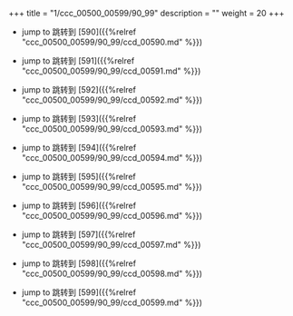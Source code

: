+++
title = "1/ccc_00500_00599/90_99"
description = ""
weight = 20
+++

* jump to 跳转到 [590]({{%relref "ccc_00500_00599/90_99/ccd_00590.md" %}})

* jump to 跳转到 [591]({{%relref "ccc_00500_00599/90_99/ccd_00591.md" %}})

* jump to 跳转到 [592]({{%relref "ccc_00500_00599/90_99/ccd_00592.md" %}})

* jump to 跳转到 [593]({{%relref "ccc_00500_00599/90_99/ccd_00593.md" %}})

* jump to 跳转到 [594]({{%relref "ccc_00500_00599/90_99/ccd_00594.md" %}})

* jump to 跳转到 [595]({{%relref "ccc_00500_00599/90_99/ccd_00595.md" %}})

* jump to 跳转到 [596]({{%relref "ccc_00500_00599/90_99/ccd_00596.md" %}})

* jump to 跳转到 [597]({{%relref "ccc_00500_00599/90_99/ccd_00597.md" %}})

* jump to 跳转到 [598]({{%relref "ccc_00500_00599/90_99/ccd_00598.md" %}})

* jump to 跳转到 [599]({{%relref "ccc_00500_00599/90_99/ccd_00599.md" %}})

